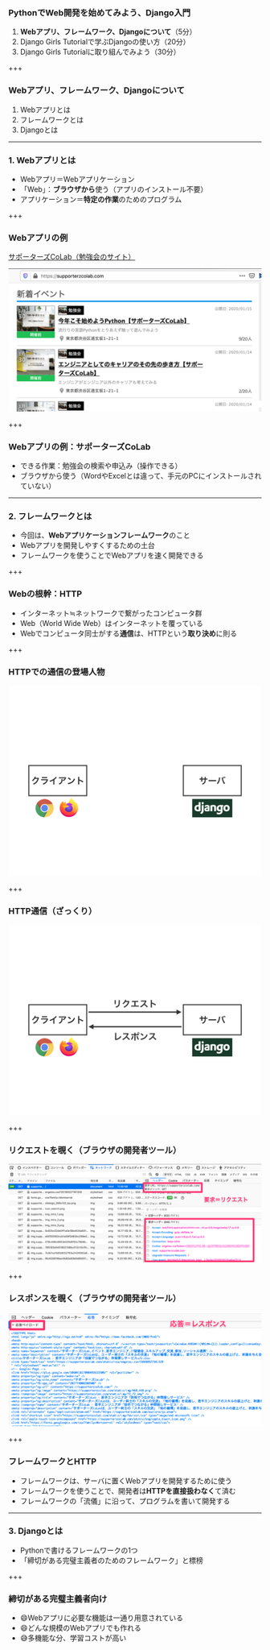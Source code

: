### PythonでWeb開発を始めてみよう、Django入門

1. **Webアプリ、フレームワーク、Djangoについて**（5分）
2. Django Girls Tutorialで学ぶDjangoの使い方（20分）
3. Django Girls Tutorialに取り組んでみよう（30分）

+++

### Webアプリ、フレームワーク、Djangoについて

1. Webアプリとは
2. フレームワークとは
3. Djangoとは

---

### 1. Webアプリとは

- Webアプリ＝Webアプリケーション
- 「Web」：**ブラウザから**使う（アプリのインストール不要）
- アプリケーション＝**特定の作業**のためのプログラム

+++

### Webアプリの例

[サポーターズCoLab（勉強会のサイト）](https://supporterzcolab.com/)

![サイトのスクリーンショット](spzcolab_Jan_django/assets/images/1/1-example_screenshot.png)

+++

### Webアプリの例：サポーターズCoLab

- できる作業：勉強会の検索や申込み（操作できる）
- ブラウザから使う（WordやExcelとは違って、手元のPCにインストールされていない）

---

### 2. フレームワークとは

- 今回は、**Webアプリケーションフレームワーク**のこと
- Webアプリを開発しやすくするための土台
- フレームワークを使うことでWebアプリを速く開発できる

+++

### Webの根幹：HTTP

- インターネット≒ネットワークで繋がったコンピュータ群
- Web（World Wide Web）はインターネットを覆っている
- Webでコンピュータ同士がする**通信**は、HTTPという**取り決め**に則る

+++

### HTTPでの通信の登場人物

![クライアント（＝Webブラウザ。ChromeやFirefox）とサーバ（＝Djangoで作ったWebアプリ）が通信する](spzcolab_Jan_django/assets/images/1/4-client_server.png)

+++

### HTTP通信（ざっくり）

![クライアントはリクエストを送信。サーバはリクエストに応じた処理をしてレスポンスを返却。クライアントはレスポンスを解釈して表示](spzcolab_Jan_django/assets/images/1/5-request_response.png)

+++

### リクエストを覗く（ブラウザの開発者ツール）

![サポーターズCoLabのサイトを見たときのリクエスト](spzcolab_Jan_django/assets/images/1/2-spzcolab_request.png)

+++

### レスポンスを覗く（ブラウザの開発者ツール）

![サポーターズCoLabのサイトにアクセスしたときのレスポンス](spzcolab_Jan_django/assets/images/1/3-spzcolab_response.png)

+++

### フレームワークとHTTP

- フレームワークは、サーバに置くWebアプリを開発するために使う
- フレームワークを使うことで、開発者は**HTTPを直接扱わなく**て済む
- フレームワークの「流儀」に沿って、プログラムを書いて開発する

---

### 3. Djangoとは

- Pythonで書けるフレームワークの1つ
- 「締切がある完璧主義者のためのフレームワーク」と標榜

+++

### 締切がある完璧主義者向け

- 😄Webアプリに必要な機能は一通り用意されている
- 😄どんな規模のWebアプリでも作れる
- 😅多機能な分、学習コストが高い

